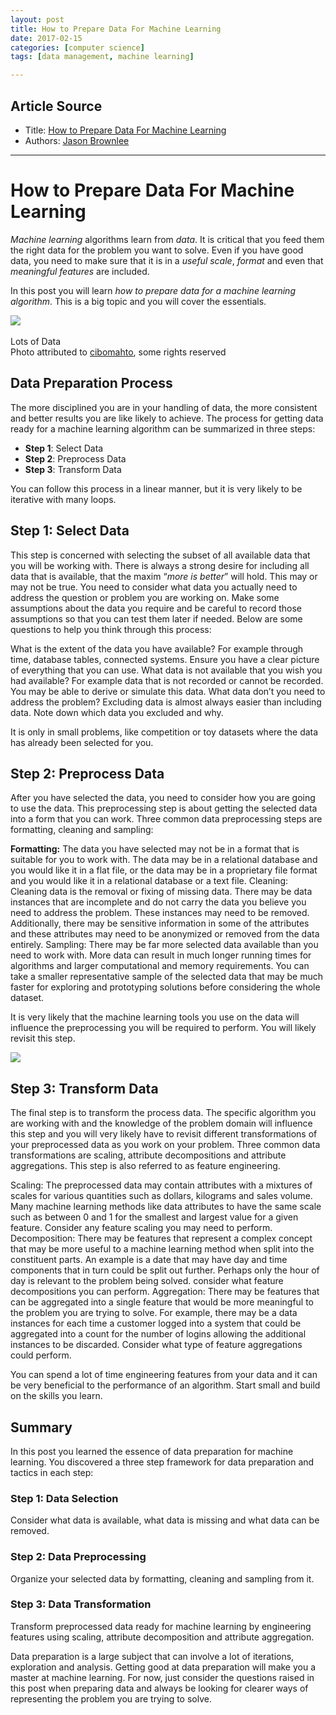 ```yaml
---
layout: post
title: How to Prepare Data For Machine Learning
date: 2017-02-15
categories: [computer science]
tags: [data management, machine learning]

---
```


## Article Source
* Title: [How to Prepare Data For Machine Learning](http://machinelearningmastery.com/how-to-prepare-data-for-machine-learning/)
* Authors: [Jason Brownlee](http://machinelearningmastery.com/author/jasonb/)

---

How to Prepare Data For Machine Learning
===
	

*Machine learning* algorithms learn from *data*. It is critical that you feed them the right data for the problem you want to solve. Even if you have good data, you need to make sure that it is in a *useful scale*, *format* and even that *meaningful features* are included.

In this post you will learn *how to prepare data for a machine learning algorithm*. 
This is a big topic and you will cover the essentials.

![](http://3qeqpr26caki16dnhd19sv6by6v.wpengine.netdna-cdn.com/wp-content/uploads/2013/12/lots-of-data-300x199.jpg) 

Lots of Data<br>Photo attributed to <a href="http://www.flickr.com/photos/cibomahto/4099422263/sizes/l/">cibomahto</a>, some rights reserved</div>

## Data Preparation Process

The more disciplined you are in your handling of data, the more consistent and better results you are like likely to achieve. The process for getting data ready for a machine learning algorithm can be summarized in three steps:

* **Step 1**: Select Data
* **Step 2**: Preprocess Data
* **Step 3**: Transform Data

You can follow this process in a linear manner, but it is very likely to be iterative with many loops.

## Step 1: Select Data

This step is concerned with selecting the subset of all available data that you will be working with. There is always a strong desire for including all data that is available, that the maxim “*more is better*” will hold. This may or may not be true.
You need to consider what data you actually need to address the question or problem you are working on. Make some assumptions about the data you require and be careful to record those assumptions so that you can test them later if needed.
Below are some questions to help you think through this process:

What is the extent of the data you have available? For example through time, database tables, connected systems. Ensure you have a clear picture of everything that you can use.
What data is not available that you wish you had available? For example data that is not recorded or cannot be recorded. You may be able to derive or simulate this data.
What data don’t you need to address the problem? Excluding data is almost always easier than including data. Note down which data you excluded and why.

It is only in small problems, like competition or toy datasets where the data has already been selected for you.

## Step 2: Preprocess Data

After you have selected the data, you need to consider how you are going to use the data. This preprocessing step is about getting the selected data into a form that you can work.
Three common data preprocessing steps are formatting, cleaning and sampling:

**Formatting:** The data you have selected may not be in a format that is suitable for you to work with. The data may be in a relational database and you would like it in a flat file, or the data may be in a proprietary file format and you would like it in a relational database or a text file.
Cleaning: Cleaning data is the removal or fixing of missing data. There may be data instances that are incomplete and do not carry the data you believe you need to address the problem. These instances may need to be removed. Additionally, there may be sensitive information in some of the attributes and these attributes may need to be anonymized or removed from the data entirely.
Sampling: There may be far more selected data available than you need to work with. More data can result in much longer running times for algorithms and larger computational and memory requirements. You can take a smaller representative sample of the selected data that may be much faster for exploring and prototyping solutions before considering the whole dataset.

It is very likely that the machine learning tools you use on the data will influence the preprocessing you will be required to perform. You will likely revisit this step.

![](http://3qeqpr26caki16dnhd19sv6by6v.wpengine.netdna-cdn.com/wp-content/uploads/2013/12/So-much-data-300x225.jpg)

## Step 3: Transform Data

The final step is to transform the process data. The specific algorithm you are working with and the knowledge of the problem domain will influence this step and you will very likely have to revisit different transformations of your preprocessed data as you work on your problem.
Three common data transformations are scaling, attribute decompositions and attribute aggregations. This step is also referred to as feature engineering.

Scaling: The preprocessed data may contain attributes with a mixtures of scales for various quantities such as dollars, kilograms and sales volume. Many machine learning methods like data attributes to have the same scale such as between 0 and 1 for the smallest and largest value for a given feature. Consider any feature scaling you may need to perform.
Decomposition: There may be features that represent a complex concept that may be more useful to a machine learning method when split into the constituent parts. An example is a date that may have day and time components that in turn could be split out further. Perhaps only the hour of day is relevant to the problem being solved. consider what feature decompositions you can perform.
Aggregation: There may be features that can be aggregated into a single feature that would be more meaningful to the problem you are trying to solve. For example, there may be a data instances for each time a customer logged into a system that could be aggregated into a count for the number of logins allowing the additional instances to be discarded. Consider what type of feature aggregations could perform.

You can spend a lot of time engineering features from your data and it can be very beneficial to the performance of an algorithm. Start small and build on the skills you learn.

## Summary

In this post you learned the essence of data preparation for machine learning. You discovered a three step framework for data preparation and tactics in each step:

### Step 1: Data Selection 
Consider what data is available, what data is missing and what data can be removed.

### Step 2: Data Preprocessing 
Organize your selected data by formatting, cleaning and sampling from it.

### Step 3: Data Transformation 
Transform preprocessed data ready for machine learning by engineering features using scaling, attribute decomposition and attribute aggregation.

Data preparation is a large subject that can involve a lot of iterations, exploration and analysis. Getting good at data preparation will make you a master at machine learning. For now, just consider the questions raised in this post when preparing data and always be looking for clearer ways of representing the problem you are trying to solve.

